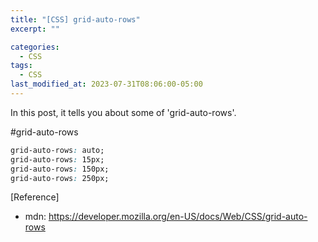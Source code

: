 ```yaml
---
title: "[CSS] grid-auto-rows"
excerpt: ""

categories:
  - CSS
tags:
  - CSS
last_modified_at: 2023-07-31T08:06:00-05:00
---
```


In this post, it tells you about some of 'grid-auto-rows'.

#grid-auto-rows

```css
grid-auto-rows: auto;
grid-auto-rows: 15px;
grid-auto-rows: 150px;
grid-auto-rows: 250px;
```

[Reference]

- mdn: <https://developer.mozilla.org/en-US/docs/Web/CSS/grid-auto-rows>
